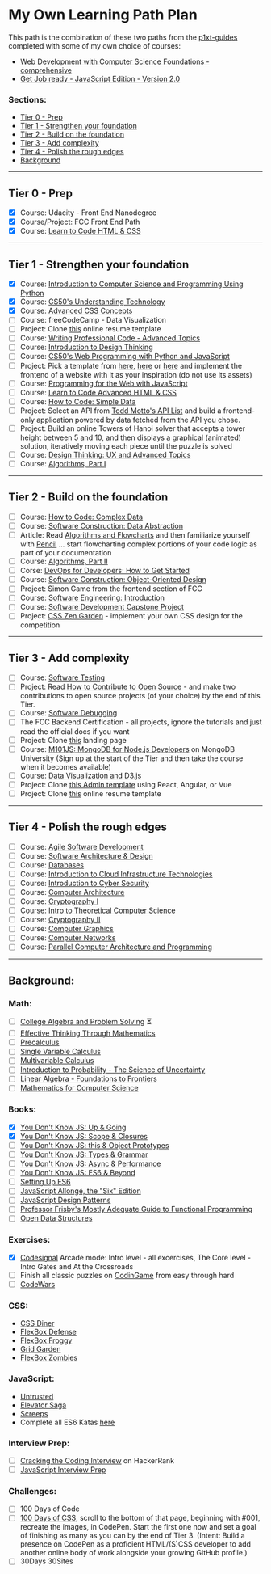 # My Own Learning Path Plan

This path is the combination of these two paths from the [p1xt-guides](https://github.com/jpacsai/p1xt-guides) completed with some of my own choice of courses:
- [Web Development with Computer Science Foundations - comprehensive](https://github.com/jpacsai/p1xt-guides/blob/master/cs-wd.md)
- [Get Job ready - JavaScript Edition - Version 2.0](https://github.com/jpacsai/p1xt-guides/blob/master/job-ready-javascript-edition-2.0.md)

### Sections:
- [Tier 0 - Prep](#tier-0---prep)
- [Tier 1 - Strengthen your foundation](#tier-1---strengthen-your-foundation)
- [Tier 2 - Build on the foundation](#tier-2---build-on-the-foundation)
- [Tier 3 - Add complexity](#tier-3---add-complexity)
- [Tier 4 - Polish the rough edges](#tier-4---polish-the-rough-edges)
- [Background](#background)

---

## Tier 0 - Prep

- [x] Course: Udacity - Front End Nanodegree
- [x] Course/Project: FCC Front End Path
- [x] Course: [Learn to Code HTML & CSS](http://learn.shayhowe.com/html-css/)  

---

## Tier 1 - Strengthen your foundation

- [x] Course: [Introduction to Computer Science and Programming Using Python](https://www.edx.org/course/introduction-to-computer-science-and-programming-using-python)
- [x] Course: [CS50's Understanding Technology](https://www.edx.org/course/cs50s-understanding-technology-harvardx-cs50t)
- [x] Course: [Advanced CSS Concepts](https://www.edx.org/course/advanced-css-concepts-1)
- [ ] Course: freeCodeCamp - Data Visualization
- [ ] Project: Clone [this](https://creativemarket.com/ikonome/686585-Material-Resume-Blue/screenshots/#screenshot2) online resume template
- [ ] Course: [Writing Professional Code - Advanced Topics](https://www.edx.org/course/writing-professional-code-advanced-topics)
- [ ] Course: [Introduction to Design Thinking](https://www.edx.org/course/introduction-to-design-thinking-1)
- [ ] Course: [CS50's Web Programming with Python and JavaScript](https://www.edx.org/course/cs50s-web-programming-with-python-and-javascript)
- [ ]  Project: Pick a template from [here](https://freebiesbug.com/psd-freebies/website-template/), [here](http://www.free-css.com/free-css-templates) or [here](http://www.os-templates.com/free-website-templates) and implement the frontend of a website with it as your inspiration (do not use its assets)
- [ ] Course: [Programming for the Web with JavaScript](https://www.edx.org/course/programming-web-javascript-pennx-sd4x)
- [ ] Course: [Learn to Code Advanced HTML & CSS](http://learn.shayhowe.com/advanced-html-css/)  
- [ ] Course: [How to Code: Simple Data](https://www.edx.org/course/how-code-simple-data-ubcx-htc1x)
- [ ] Project: Select an API from [Todd Motto's API List](https://github.com/toddmotto/public-apis) and build a frontend-only application powered by data fetched from the API you chose. 
- [ ] Project: Build an online Towers of Hanoi solver that accepts a tower height between 5 and 10, and then displays a graphical (animated) solution, iteratively moving each piece until the puzzle is solved
- [ ] Course: [Design Thinking: UX and Advanced Topics](https://www.edx.org/course/design-thinking-advanced-topics)
- [ ] Course: [Algorithms, Part I](https://www.coursera.org/learn/algorithms-part1)

---

## Tier 2 - Build on the foundation
- [ ] Course: [How to Code: Complex Data](https://www.edx.org/course/how-code-complex-data-ubcx-htc2x)
- [ ] Course: [Software Construction: Data Abstraction](https://www.edx.org/course/software-construction-data-abstraction-ubcx-softconst1x)
- [ ] Article: Read [Algorithms and Flowcharts](http://www.academia.edu/7857144/ALGORITHMS_AND_FLOWCHARTS) and then familiarize yourself with [Pencil](http://pencil.evolus.vn/) ... start flowcharting complex portions of your code logic as part of your documentation
- [ ] Course: [Algorithms, Part II](https://www.coursera.org/learn/algorithms-part2)
- [ ] Corse: [DevOps for Developers: How to Get Started](https://www.edx.org/course/devops-for-developers-how-to-get-started-1)
- [ ] Course: [Software Construction: Object-Oriented Design](https://www.edx.org/course/software-construction-object-oriented-ubcx-softconst2x)
- [ ] Project: Simon Game from the frontend section of FCC
- [ ] Course: [Software Engineering: Introduction](https://www.edx.org/course/software-engineering-introduction-ubcx-softeng1x)
- [ ] Course: [Software Development Capstone Project](https://www.edx.org/course/software-development-capstone-project-ubcx-softengprjx)
- [ ] Project: [CSS Zen Garden](http://www.csszengarden.com/) - implement your own CSS design for the competition

---

## Tier 3 - Add complexity
- [ ] Course: [Software Testing](https://www.udacity.com/course/software-testing--cs258)
- [ ]  Project: Read [How to Contribute to Open Source](https://opensource.guide/how-to-contribute/) - and make two contributions to open source projects (of your choice) by the end of this Tier.
- [ ] Course: [Software Debugging](https://www.udacity.com/course/software-debugging--cs259)
- [ ] The FCC Backend Certification - all projects, ignore the tutorials and just read the official docs if you want
- [ ] Project: Clone [this](https://blackrockdigital.github.io/startbootstrap-creative/) landing page
- [ ] Course: [M101JS: MongoDB for Node.js Developers](https://university.mongodb.com/courses/M101JS/about) on MongoDB University (Sign up at the start of the Tier and then take the course when it becomes available)
- [ ] Course: [Data Visualization and D3.js](https://www.udacity.com/course/data-visualization-and-d3js--ud507)
- [ ] Project: Clone [this Admin template](http://rubix410.sketchpixy.com/ltr/dashboard) using React, Angular, or Vue
- [ ] Project: Clone [this](https://creativemarket.com/ikonome/686585-Material-Resume-Blue/screenshots/#screenshot2) online resume template 

---

## Tier 4 - Polish the rough edges
- [ ] Course: [Agile Software Development](https://www.edx.org/course/agile-software-development-ethx-asd-1x)
- [ ] Course: [Software Architecture & Design](https://www.udacity.com/course/software-architecture-design--ud821)
- [ ] Course: [Databases](https://lagunita.stanford.edu/courses/DB/2014/SelfPaced/about)
- [ ] Course: [Introduction to Cloud Infrastructure Technologies](https://www.edx.org/course/introduction-cloud-infrastructure-linuxfoundationx-lfs151-x)
- [ ] Course: [Introduction to Cyber Security](https://www.futurelearn.com/courses/introduction-to-cyber-security)
- [ ] Course: [Computer Architecture](https://www.coursera.org/course/comparch)
- [ ] Course: [Cryptography I](https://www.coursera.org/course/crypto)
- [ ] Course: [Intro to Theoretical Computer Science](https://www.udacity.com/course/intro-to-theoretical-computer-science--cs313)
- [ ] Course: [Cryptography II](https://www.coursera.org/course/crypto2)
- [ ] Course: [Computer Graphics](https://www.edx.org/course/computer-graphics-uc-san-diegox-cse167x)
- [ ] Course: [Computer Networks](https://lagunita.stanford.edu/courses/Engineering/Networking-SP/SelfPaced/about)
- [ ] Course: [Parallel Computer Architecture and Programming](http://15418.courses.cs.cmu.edu/spring2016/home)

---

## Background:

### Math:
- [ ] [College Algebra and Problem Solving](https://www.edx.org/course/college-algebra-problem-solving-asux-mat117x) ⏳
- [ ] [Effective Thinking Through Mathematics](https://www.edx.org/course/effective-thinking-through-mathematics-utaustinx-ut-9-01x)
- [ ] [Precalculus](https://www.edx.org/course/precalculus-asux-mat170x)
- [ ] [Single Variable Calculus](https://ocw.mit.edu/courses/mathematics/18-01sc-single-variable-calculus-fall-2010/)
- [ ] [Multivariable Calculus](https://ocw.mit.edu/courses/mathematics/18-02sc-multivariable-calculus-fall-2010/)
- [ ] [Introduction to Probability - The Science of Uncertainty](https://www.edx.org/course/introduction-probability-science-mitx-6-041x-0)
- [ ] [Linear Algebra - Foundations to Frontiers](https://www.edx.org/course/linear-algebra-foundations-frontiers-utaustinx-ut-5-04x#!)
- [ ] [Mathematics for Computer Science](https://ocw.mit.edu/courses/electrical-engineering-and-computer-science/6-042j-mathematics-for-computer-science-spring-2015/index.htm)

### Books:
- [x] [You Don't Know JS: Up & Going](https://github.com/getify/You-Dont-Know-JS/blob/master/up%20&%20going/README.md#you-dont-know-js-up--going)
- [x] [You Don't Know JS: Scope & Closures](https://github.com/getify/You-Dont-Know-JS/blob/master/scope%20&%20closures/README.md#you-dont-know-js-scope--closures)
- [ ] [You Don't Know JS: this & Object Prototypes](https://github.com/getify/You-Dont-Know-JS/blob/master/this%20&%20object%20prototypes/README.md#you-dont-know-js-this--object-prototypes)
- [ ] [You Don't Know JS: Types & Grammar](https://github.com/getify/You-Dont-Know-JS/blob/master/types%20&%20grammar/README.md#you-dont-know-js-types--grammar)   
- [ ] [You Don't Know JS: Async & Performance](https://github.com/getify/You-Dont-Know-JS/blob/master/async%20&%20performance/README.md#you-dont-know-js-async--performance) 
- [ ] [You Don't Know JS: ES6 & Beyond](https://github.com/getify/You-Dont-Know-JS/blob/master/es6%20&%20beyond/README.md#you-dont-know-js-es6--beyond) 
- [ ] [Setting Up ES6](https://leanpub.com/setting-up-es6/read)
- [ ] [JavaScript Allongé, the "Six" Edition](https://leanpub.com/javascriptallongesix)
- [ ] [JavaScript Design Patterns](https://addyosmani.com/resources/essentialjsdesignpatterns/book/)
- [ ] [Professor Frisby's Mostly Adequate Guide to Functional Programming](https://www.gitbook.com/book/drboolean/mostly-adequate-guide/details)
- [ ] [Open Data Structures](http://www.aupress.ca/books/120226/ebook/99Z_Morin_2013-Open_Data_Structures.pdf)

### Exercises:
- [x] [Codesignal](www.codesignal.com) Arcade mode: Intro level - all excercises, The Core level - Intro Gates and At the Crossroads
- [ ] Finish all classic puzzles on [CodinGame](https://www.codingame.com/training) from easy through hard
- [ ] [CodeWars](www.codewars.com)

### CSS:
- [CSS Diner](https://flukeout.github.io/)
- [FlexBox Defense](http://www.flexboxdefense.com/)
- [FlexBox Froggy](http://flexboxfroggy.com/)
- [Grid Garden](http://cssgridgarden.com/)
- [FlexBox Zombies](http://geddski.teachable.com/p/flexbox-zombies)

### JavaScript:
- [Untrusted](https://alexnisnevich.github.io/untrusted/)
- [Elevator Saga](http://play.elevatorsaga.com/)
- [Screeps](https://screeps.com)
- Complete all ES6 Katas [here](http://es6katas.org/)

### Interview Prep:
- [ ] [Cracking the Coding Interview](https://www.hackerrank.com/domains/tutorials/cracking-the-coding-interview) on HackerRank
- [ ] [JavaScript Interview Prep](https://www.hackerrank.com/chingu-challenge-9-javascript-prep)

### Challenges:
- [ ] 100 Days of Code
- [ ] [100 Days of CSS](https://100dayscss.com/), scroll to the bottom of that page, beginning with #001, recreate the images, in CodePen. Start the first one now and set a goal of finishing as many as you can by the end of Tier 3. (Intent: Build a presence on CodePen as a proficient HTML/(S)CSS developer to add another online body of work alongside your growing GitHub profile.)
- [ ] 30Days 30Sites
